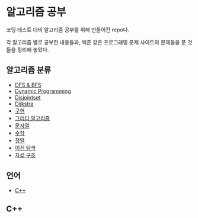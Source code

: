 # 알고리즘 공부
코딩 테스트 대비 알고리즘 공부를 위해 만들어진 repo다. 

각 알고리즘 별로 공부한 내용들과, 백준 같은 프로그래밍 문제 사이트의 문제들을 푼 것들을 정리해 놓았다.

## 알고리즘 분류
+ [DFS & BFS](https://github.com/dngus1683/codingTestStudy/tree/master/%EC%95%8C%EA%B3%A0%EB%A6%AC%EC%A6%98/DFS%20%26%20BFS)
+ [Dynamic Programming](https://github.com/dngus1683/codingTestStudy/tree/master/%EC%95%8C%EA%B3%A0%EB%A6%AC%EC%A6%98/DP)
+ [Disjointset](https://github.com/dngus1683/codingTestStudy/tree/master/%EC%95%8C%EA%B3%A0%EB%A6%AC%EC%A6%98/Disjointset)
+ [Dijkstra](https://github.com/dngus1683/codingTestStudy/tree/master/%EC%95%8C%EA%B3%A0%EB%A6%AC%EC%A6%98/dijkstra)
+ [구현](https://github.com/dngus1683/codingTestStudy/tree/master/%EC%95%8C%EA%B3%A0%EB%A6%AC%EC%A6%98/%EA%B5%AC%ED%98%84)
+ [그리디 알고리즘](https://github.com/dngus1683/codingTestStudy/tree/master/%EC%95%8C%EA%B3%A0%EB%A6%AC%EC%A6%98/%EA%B7%B8%EB%A6%AC%EB%94%94%20%EC%95%8C%EA%B3%A0%EB%A6%AC%EC%A6%98)
+ [문자열](https://github.com/dngus1683/codingTestStudy/tree/master/%EC%95%8C%EA%B3%A0%EB%A6%AC%EC%A6%98/%EB%AC%B8%EC%9E%90%EC%97%B4)
+ [수학](https://github.com/dngus1683/codingTestStudy/tree/master/%EC%95%8C%EA%B3%A0%EB%A6%AC%EC%A6%98/%EC%88%98%ED%95%99)
+ [정렬](https://github.com/dngus1683/codingTestStudy/tree/master/%EC%95%8C%EA%B3%A0%EB%A6%AC%EC%A6%98/%EC%A0%95%EB%A0%AC)
+ [이진 탐색](https://github.com/dngus1683/codingTestStudy/tree/master/%EC%95%8C%EA%B3%A0%EB%A6%AC%EC%A6%98/%EC%9D%B4%EC%A7%84%20%ED%83%90%EC%83%89)
+ [자료 구조](https://github.com/dngus1683/codingTestStudy/tree/master/%EC%95%8C%EA%B3%A0%EB%A6%AC%EC%A6%98/%EC%9E%90%EB%A3%8C%20%EA%B5%AC%EC%A1%B0)
  
## 언어 
+ [C++](#C++)

## C++
